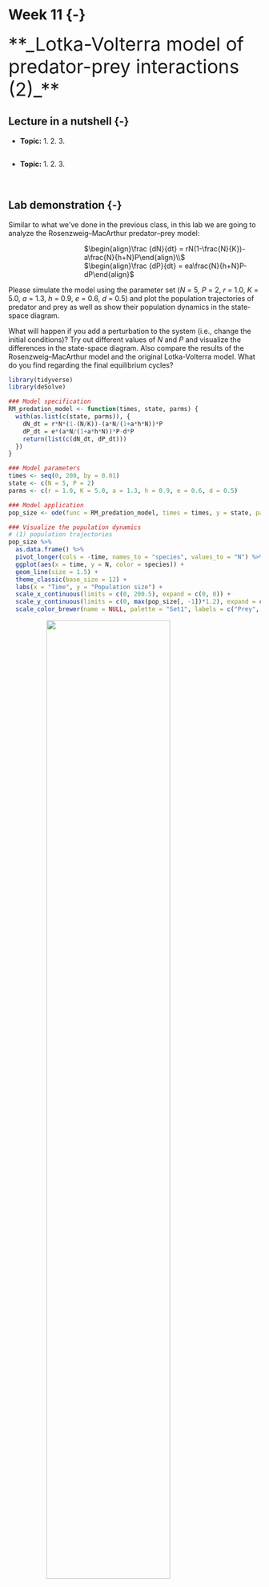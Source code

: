 

# Week 11 {-} 
<div style = "font-size: 28pt"> **_Lotka-Volterra model of predator-prey interactions (2)_**</div>

## Lecture in a nutshell {-}

* **Topic:**
    1. 
    2. 
    3. 
    
<div style="height:1px ;"><br></div>

* **Topic:**
    1. 
    2. 
    3.

<div style="height:1px ;"><br></div>    
<br>


## Lab demonstration {-}

Similar to what we've done in the previous class, in this lab we are going to analyze the Rosenzweig–MacArthur predator–prey model:

<div style="margin-left: 30%;">$\begin{align}\frac {dN}{dt} = rN(1-\frac{N}{K})-a\frac{N}{h+N}P\end{align}\\$</div>
<div style="margin-left: 30%; margin-bottom: 10px;">$\begin{align}\frac {dP}{dt} = ea\frac{N}{h+N}P-dP\end{align}$</div>

Please simulate the model using the parameter set (_N_ = 5, _P_ = 2, _r_ = 1.0, _K_ = 5.0, _a_ = 1.3, _h_ = 0.9, _e_ = 0.6, _d_ = 0.5) and plot the population trajectories of predator and prey as well as show their population dynamics in the state-space diagram.

What will happen if you add a perturbation to the system (i.e., change the initial conditions)? Try out different values of _N_ and _P_ and visualize the differences in the state-space diagram. Also compare the results of the Rosenzweig–MacArthur model and the original Lotka-Volterra model. What do you find regarding the final equilibrium cycles?


```r
library(tidyverse)
library(deSolve)

### Model specification
RM_predation_model <- function(times, state, parms) {
  with(as.list(c(state, parms)), {
    dN_dt = r*N*(1-(N/K))-(a*N/(1+a*h*N))*P
    dP_dt = e*(a*N/(1+a*h*N))*P-d*P
    return(list(c(dN_dt, dP_dt)))  
  })
}

### Model parameters
times <- seq(0, 200, by = 0.01)  
state <- c(N = 5, P = 2)  
parms <- c(r = 1.0, K = 5.0, a = 1.3, h = 0.9, e = 0.6, d = 0.5) 

### Model application
pop_size <- ode(func = RM_predation_model, times = times, y = state, parms = parms)

### Visualize the population dynamics
# (1) population trajectories
pop_size %>%
  as.data.frame() %>%
  pivot_longer(cols = -time, names_to = "species", values_to = "N") %>%
  ggplot(aes(x = time, y = N, color = species)) + 
  geom_line(size = 1.5) +
  theme_classic(base_size = 12) +
  labs(x = "Time", y = "Population size") +
  scale_x_continuous(limits = c(0, 200.5), expand = c(0, 0)) +
  scale_y_continuous(limits = c(0, max(pop_size[, -1])*1.2), expand = c(0, 0)) +
  scale_color_brewer(name = NULL, palette = "Set1", labels = c("Prey", "Predator"))
```

<img src="11_Week_11_files/figure-html/unnamed-chunk-1-1.png" width="70%" style="display: block; margin: auto;" />

```r
# (2) state-space diagram
pop_size %>%
  as.data.frame() %>%
  ggplot(aes(x = N, y = P)) + 
  geom_path() + 
  geom_vline(xintercept = with(as.list(parms), d/(e*a-a*d*h)), color = "#377EB8", size = 1) +
  geom_function(data = data.frame(x = seq(0, 5, 0.01)), aes(x = x), fun = function(n){with(as.list(parms), r*(1+a*h*n)*(1-n/K)/a)}, inherit.aes = F, color = "#E41A1C", size = 1) + 
  geom_point(aes(x = tail(N, 1), y = tail(P, 1)), size = 2) +
  theme_classic(base_size = 14) +
  theme(axis.line.x = element_line(color = "#377EB8", size = 1),
        axis.line.y = element_line(color = "#E41A1C", size = 1)) + 
  labs(x = "Prey", y = "Predator") + 
  scale_x_continuous(limits = c(0, max(pop_size[, "N"]*1.05)), expand = c(0, 0)) + 
  scale_y_continuous(limits = c(0, max(pop_size[, "P"]*1.05)), expand = c(0, 0)) 
```

<img src="11_Week_11_files/figure-html/unnamed-chunk-1-2.png" width="70%" style="display: block; margin: auto;" />
<br>

<style>
iframe {border: 0;}
</style>

Here is a shiny app for the Rosenzweig–MacArthur predator–prey model. Feel free to play around with different parameter inputs and see how the system dynamics change accordingly.

<iframe src="https://genchanghsu0115.shinyapps.io/RM_predation_mod_shinyapp/?showcase=0" width="800px" height="700px" data-external="1"></iframe>

### Special topic: time-scale separation {-}

Time-scale separation is a useful technique to reduce the dimension of the model system, where some state variables are assumed to operate at a much shorter time scale (i.e., fast variables) compared with the others (i.e., slow variables). The fast variables will adjust rapidly to their new equilibria in response to a slight change in the slow variables, such that the slow variables can be viewed as "constants" from the perspective of fast variables.

Here, we are going to use the Lotka-Volterra model with logistic prey growth to demonstrate time-scale separation: 

<div style="margin-left: 30%;">$\begin{align}\frac {dN}{dt} = rN(1-\frac{N}{K})-aNP\end{align}\\$</div>
<div style="margin-left: 30%; margin-bottom: 10px;">$\begin{align}\frac {dP}{dt} = eaNP-dP\end{align}$</div>

We will treat prey as a fast variable and predator as a slow variable. First, we find the equilibrium of prey: 

<div style="margin-left: 30%;">$\begin{align}N^{*} = K(1-\frac{ap}{r}) \end{align}$</div>

And then we plug $N^{*}$ into predator growth:

<div style="margin-left: 30%; margin-bottom: 10px;">$\begin{align}\frac {dP}{dt} = (eaK-d)P(1-\frac{eaK(\frac{a}{r})}{eaK-d}P)\end{align}$</div>

What do you see in the above equation? It is actually a logistic growth model! So under time-scale separation, predator will exhibit logistic population growth. We will show this shortly in the code below.

One simple way to achieve time-scale separation in this model is to increase the prey growth rate so that prey will grow much faster than predator, mimicking the shorter generation time of prey relative to that of predator.


```r
Prey_logistic_model <- function(times, state, parms) {
  with(as.list(c(state, parms)), {
    dN_dt = r*N*(1-(N/K))-a*N*P
    dP_dt = e*a*N*P-d*P
    return(list(c(dN_dt, dP_dt)))  
  })
}

times <- seq(0, 100, by = 0.01)  
state <- c(N = 40, P = 20)  
parms <- c(r = 40.0, K = 60, a = 0.1, e = 0.1, d = 0.5)  # r is chosen to be sufficiently large for time-scale separation

pop_size <- ode(func = Prey_logistic_model, times = times, y = state, parms = parms)

# population trajectories
pop_size %>%
  as.data.frame() %>%
  pivot_longer(cols = -time, names_to = "species", values_to = "N") %>%
  ggplot(aes(x = time, y = N, color = species)) + 
  geom_line(size = 1.5) +
  theme_classic(base_size = 12) +
  labs(x = "Time", y = "Population size") +
  scale_x_continuous(limits = c(0, 100.5), expand = c(0, 0)) +
  scale_y_continuous(limits = c(0, max(pop_size[, -1])*1.2), expand = c(0, 0)) +
  scale_color_brewer(name = NULL, palette = "Set1", labels = c("Prey", "Predator"))
```

<img src="11_Week_11_files/figure-html/unnamed-chunk-3-1.png" width="70%" style="display: block; margin: auto;" />

```r
# state-space diagram
pop_size %>%
  as.data.frame() %>%
  ggplot(aes(x = N, y = P)) + 
  geom_point(color = "grey60", size = 3, shape = 21) + 
  geom_vline(xintercept = with(as.list(parms), d/(e*a)), color = "#377EB8", size = 1) +
  geom_abline(slope = with(as.list(parms), -r/(a*K)), 
              intercept = with(as.list(parms), r/a),
              color = "#E41A1C", size = 1) + 
  geom_point(aes(x = tail(N, 1), y = tail(P, 1)), size = 2) +
  theme_classic(base_size = 14) +
  theme(axis.line.x = element_line(color = "#377EB8", size = 1),
        axis.line.y = element_line(color = "#E41A1C", size = 1)) +            labs(x = "Prey", y = "Predator") + 
  scale_y_continuous(limits = c(NA, 100))
```

<img src="11_Week_11_files/figure-html/unnamed-chunk-3-2.png" width="70%" style="display: block; margin: auto;" />
If we solve for the new predator growth equation derived under time-scale separation using the same parameter set and visualize the population trajectory, we will get almost exactly the same predator growth pattern as that in the original model.


```r
Time_scale_logistic <- function(times, state, parms) {
  with(as.list(c(state, parms)), {
    dP_dt = (e*a*K-d)*P*(1-((e*a*K*(a/r))/(e*a*K-d))*P)
    return(list(c(dP_dt)))  
  })
}

times_timescale <- seq(0, 100, by = 0.01)  
state_timescale <- c(P = 20)  
parms_timescale <- c(r = 40.0, K = 60, a = 0.1, e = 0.1, d = 0.5)  # r is chosen to be sufficiently large for time-scale separation

pop_size_timescale <- ode(func = Time_scale_logistic, times = times_timescale, y = state_timescale, parms = parms_timescale)

# plot the two predator population trajectories in the same figure
pop_size_timescale %>%
  as.data.frame() %>%
  mutate(P_original = pop_size[, "P"]) %>%
  rename(P_timescale = P) %>%
  pivot_longer(cols = -time, names_to = "model", values_to = "n") %>%
  ggplot(aes(x = time, y = n, color = model)) + 
  geom_line(size = 1.5, alpha = 0.8) +
  theme_classic(base_size = 14) +
  labs(x = "Time", y = "Population size") +
  scale_x_continuous(limits = c(0, 100.5), expand = c(0, 0)) +
  scale_y_continuous(limits = c(0, max(pop_size[, -1])*1.2), expand = c(0, 0)) +
  scale_color_brewer(name = NULL, palette = "Set1", labels = c("Original", "Time-scale"))
```

<img src="11_Week_11_files/figure-html/unnamed-chunk-4-1.png" width="70%" style="display: block; margin: auto;" />
If you gradually shift from small to large _r_ values, you can see that the population dynamics of prey and predator change quite dramatically. Some interesting patterns will arise!

<style>
iframe {border: 0;}
</style>

<iframe src="https://genchanghsu0115.shinyapps.io/Time_scale_sep_shinyapp/?showcase=0" width="800px" height="700px" data-external="1"></iframe>

## Additional readings {-}

<br>
<br>
<br>
<br>
<br>

## Assignments {-}

No assignments this week.



